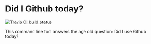 Did I Github today?
===================

[![Travis CI build status](https://travis-ci.org/PhilboBaggins/did-i-github-today.svg?branch=master)](https://travis-ci.org/PhilboBaggins/did-i-github-today)

This command line tool answers the age old question: Did I use Github today?
